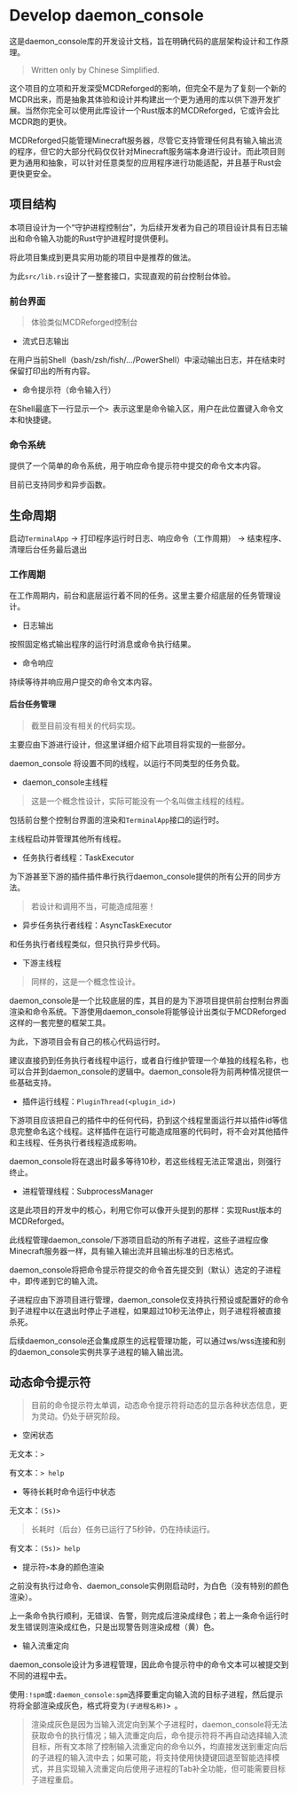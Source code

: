 # Develop daemon_console
这是daemon_console库的开发设计文档，旨在明确代码的底层架构设计和工作原理。
> Written only by Chinese Simplified.

这个项目的立项和开发深受MCDReforged的影响，但完全不是为了复刻一个新的MCDR出来，而是抽象其体验和设计并构建出一个更为通用的库以供下游开发扩展。当然你完全可以使用此库设计一个Rust版本的MCDReforged，它或许会比MCDR跑的更快。

MCDReforged只能管理Minecraft服务器，尽管它支持管理任何具有输入输出流的程序，但它的大部分代码仅仅针对Minecraft服务端本身进行设计。而此项目则更为通用和抽象，可以针对任意类型的应用程序进行功能适配，并且基于Rust会更快更安全。

## 项目结构
本项目设计为一个“守护进程控制台”，为后续开发者为自己的项目设计具有日志输出和命令输入功能的Rust守护进程时提供便利。

将此项目集成到更具实用功能的项目中是推荐的做法。

为此`src/lib.rs`设计了一整套接口，实现直观的前台控制台体验。

### 前台界面
> 体验类似MCDReforged控制台

- 流式日志输出

在用户当前Shell（bash/zsh/fish/.../PowerShell）中滚动输出日志，并在结束时保留打印出的所有内容。

- 命令提示符（命令输入行）

在Shell最底下一行显示一个`> `表示这里是命令输入区，用户在此位置键入命令文本和快捷键。

### 命令系统
提供了一个简单的命令系统，用于响应命令提示符中提交的命令文本内容。

目前已支持同步和异步函数。

## 生命周期
启动`TerminalApp` -> 打印程序运行时日志、响应命令（工作周期） -> 结束程序、清理后台任务最后退出

### 工作周期
在工作周期内，前台和底层运行着不同的任务。这里主要介绍底层的任务管理设计。

- 日志输出

按照固定格式输出程序的运行时消息或命令执行结果。

- 命令响应

持续等待并响应用户提交的命令文本内容。

#### 后台任务管理
> 截至目前没有相关的代码实现。

主要应由下游进行设计，但这里详细介绍下此项目将实现的一些部分。

daemon_console 将设置不同的线程，以运行不同类型的任务负载。

- daemon_console主线程
> 这是一个概念性设计，实际可能没有一个名叫做主线程的线程。

包括前台整个控制台界面的渲染和`TerminalApp`接口的运行时。

主线程启动并管理其他所有线程。

- 任务执行者线程：TaskExecutor

为下游甚至下游的插件插件串行执行daemon_console提供的所有公开的同步方法。
> 若设计和调用不当，可能造成阻塞！

- 异步任务执行者线程：AsyncTaskExecutor

和任务执行者线程类似，但只执行异步代码。

- 下游主线程
> 同样的，这是一个概念性设计。

daemon_console是一个比较底层的库，其目的是为下游项目提供前台控制台界面渲染和命令系统。下游使用daemon_console将能够设计出类似于MCDReforged这样的一套完整的框架工具。

为此，下游项目会有自己的核心代码运行时。

建议直接扔到任务执行者线程中运行，或者自行维护管理一个单独的线程名称，也可以合并到daemon_console的逻辑中。daemon_console将为前两种情况提供一些基础支持。

- 插件运行线程：`PluginThread(<plugin_id>)`

下游项目应该把自己的插件中的任何代码，扔到这个线程里面运行并以插件id等信息完整命名这个线程。这样插件在运行可能造成阻塞的代码时，将不会对其他插件和主线程、任务执行者线程造成影响。

daemon_console将在退出时最多等待10秒，若这些线程无法正常退出，则强行终止。

- 进程管理线程：SubprocessManager

这是此项目的开发中的核心，利用它你可以像开头提到的那样：实现Rust版本的MCDReforged。

此线程管理daemon_console/下游项目启动的所有子进程，这些子进程应像Minecraft服务器一样，具有输入输出流并且输出标准的日志格式。

daemon_console将把命令提示符提交的命令首先提交到（默认）选定的子进程中，即传递到它的输入流。

子进程应由下游项目进行管理，daemon_console仅支持执行预设或配置好的命令到子进程中以在退出时停止子进程，如果超过10秒无法停止，则子进程将被直接杀死。

后续daemon_console还会集成原生的远程管理功能，可以通过ws/wss连接和别的daemon_console实例共享子进程的输入输出流。

## 动态命令提示符
> 目前的命令提示符太单调，动态命令提示符将动态的显示各种状态信息，更为灵动。仍处于研究阶段。

- 空闲状态

无文本：`> `

有文本：`> help`

- 等待长耗时命令运行中状态

无文本：`(5s)> `
> 长耗时（后台）任务已运行了5秒钟，仍在持续运行。

有文本：`(5s)> help`

- 提示符`>`本身的颜色渲染

之前没有执行过命令、daemon_console实例刚启动时，为白色（没有特别的颜色渲染）。

上一条命令执行顺利，无错误、告警，则完成后渲染成绿色；若上一条命令运行时发生错误则渲染成红色，只是出现警告则渲染成橙（黄）色。

- 输入流重定向

daemon_console设计为多进程管理，因此命令提示符中的命令文本可以被提交到不同的进程中去。

使用`:!spm`或`:daemon_console:spm`选择要重定向输入流的目标子进程，然后提示符将全部渲染成灰色，格式将变为`(子进程名称)> `。
> 渲染成灰色是因为当输入流定向到某个子进程时，daemon_console将无法获取命令的执行情况；输入流重定向后，命令提示符将不再自动选择输入流目标，所有文本除了控制输入流重定向的命令以外，均直接发送到重定向后的子进程的输入流中去；如果可能，将支持使用快捷键回退至智能选择模式，并且实现输入流重定向后使用子进程的Tab补全功能，但可能需要目标子进程重启。

